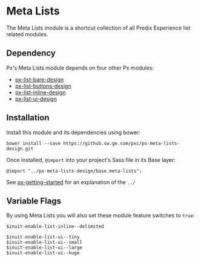 # Meta Lists

The Meta Lists module is a shortcut collection of all Predix Experience list related modules.

## Dependency

Px's Meta Lists module depends on four other Px modules:

* [px-list-bare-design](https://github.sw.ge.com/pxc/px-list-bare-design)
* [px-list-buttons-design](https://github.sw.ge.com/pxc/px-list-buttons-design)
* [px-list-inline-design](https://github.sw.ge.com/pxc/px-list-inline-design)
* [px-list-ui-design](https://github.sw.ge.com/pxc/px-list-ui-design)

## Installation

Install this module and its dependencies using bower:

    bower install --save https://github.sw.ge.com/pxc/px-meta-lists-design.git

Once installed, `@import` into your project's Sass file in its Base layer:

    @import "../px-meta-lists-design/base.meta-lists";

See [px-getting-started](https://github.sw.ge.com/pxc/px-getting-started#a-note-about-relative-import-paths) for an explanation of the `../`

## Variable Flags

By using Meta Lists you will also set these module feature switches to `true`:

    $inuit-enable-list-inline--delimited

    $inuit-enable-list-ui--tiny
    $inuit-enable-list-ui--small
    $inuit-enable-list-ui--large
    $inuit-enable-list-ui--huge
